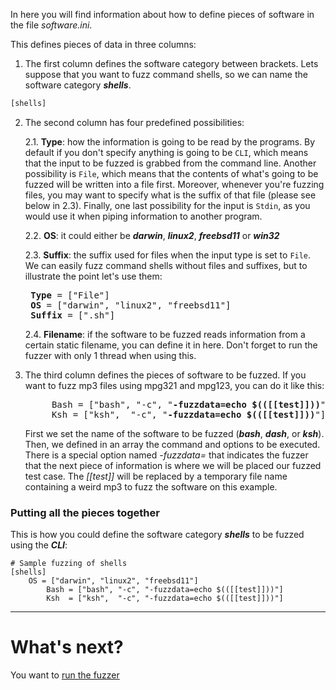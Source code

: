 In here you will find information about how to define pieces of software in the file *software.ini*.

This defines pieces of data in three columns:
1. The first column defines the software category between brackets. Lets suppose that you want to fuzz command shells, so we can name the software category ***shells***.
```javascript
[shells]
```
2. The second column has four predefined possibilities:

    2.1. **Type**: how the information is going to be read by the programs. By default if you don't specify anything is going to be ```CLI```, which means that the input to be fuzzed is grabbed from the command line. Another possibility is ```File```, which means that the contents of what's going to be fuzzed will be written into a file first. Moreover, whenever you're fuzzing files, you may want to specify what is the suffix of that file (please see below in 2.3). Finally, one last possibility for the input is ```Stdin```, as you would use it when piping information to another program.

    2.2. **OS**: it could either be ***darwin***, ***linux2***, ***freebsd11*** or ***win32***

    2.3. **Suffix**: the suffix used for files when the input type is set to ```File```. We can easily fuzz command shells without files and suffixes, but to illustrate the point let's use them:
    <pre>
    <b>Type</b> = ["File"]
    <b>OS</b> = ["darwin", "linux2", "freebsd11"]
    <b>Suffix</b> = [".sh"]</pre>
    2.4. **Filename**: if the software to be fuzzed reads information from a certain static filename, you can define it in here. Don't forget to run the fuzzer with only 1 thread when using this.

3. The third column defines the pieces of software to be fuzzed. If you want to fuzz mp3 files using mpg321 and mpg123, you can do it like this:

    <pre>
        Bash = ["bash", "-c", "<b>-fuzzdata=echo $(([[test]]))</b>"]
        Ksh = ["ksh",  "-c", "<b>-fuzzdata=echo $(([[test]]))</b>"]</pre>
      First we set the name of the software to be fuzzed (***bash***, ***dash***, or ***ksh***). Then, we defined in an array the command and options to be executed. There is a special option named *-fuzzdata=* that indicates the fuzzer that the next piece of information is where we will be placed our fuzzed test case. The *[[test]]* will be replaced by a temporary file name containing a weird mp3 to fuzz the software on this example.

### Putting all the pieces together
This is how you could define the software category ***shells*** to be fuzzed using the ***CLI***:
```
# Sample fuzzing of shells
[shells]
    OS = ["darwin", "linux2", "freebsd11"]
        Bash = ["bash", "-c", "-fuzzdata=echo $(([[test]]))"]
        Ksh  = ["ksh",  "-c", "-fuzzdata=echo $(([[test]]))"]
```
---
# What's next?

You want to [run the fuzzer](https://github.com/IOActive/XDiFF/wiki/4.-The-fuzzer)
